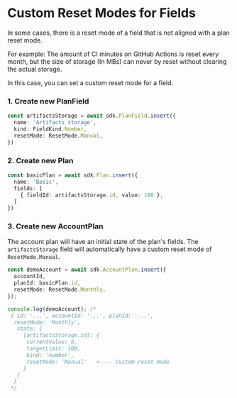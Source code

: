 
#  Custom Reset Modes for Fields
In some cases, there is a reset mode of a field that is not aligned with a plan reset mode.

For example: The amount of CI minutes on GitHub Actions is reset every month, but the size of storage (In MBs) can never by reset without clearing the actual storage.

In this case, you can set a custom reset mode for a field.

###  1. Create new PlanField
```typescript
const artifactsStorage = await sdk.PlanField.insert({
  name: 'Artifacts storage',
  kind: FieldKind.Number,
  resetMode: ResetMode.Manual,
})
```

### 2. Create new Plan
```typescript
const basicPlan = await sdk.Plan.insert({
  name: 'Basic',
  fields: [
    { fieldId: artifactsStorage.id, value: 100 },
  ]
})
```


### 3. Create new AccountPlan

The account plan will have an initial state of the plan's fields.
The `artifactsStorage` field will automatically have a custom reset mode of `ResetMode.Manual`.

```typescript
const demoAccount = await sdk.AccountPlan.insert({
  accountId,
  planId: basicPlan.id,
  resetMode: ResetMode.Monthly,
});

console.log(demoAccount); /*
 { id: '...', accountId: '...', planId: '...',
  resetMode: 'Monthly',
   state: { 
     [artifactsStorage.id]: { 
      currentValue: 0, 
      targetLimit: 100,
      kind: 'number',
      resetMode: 'Manual'   <---- Custom reset mode
     }
   }
  }
 */
```